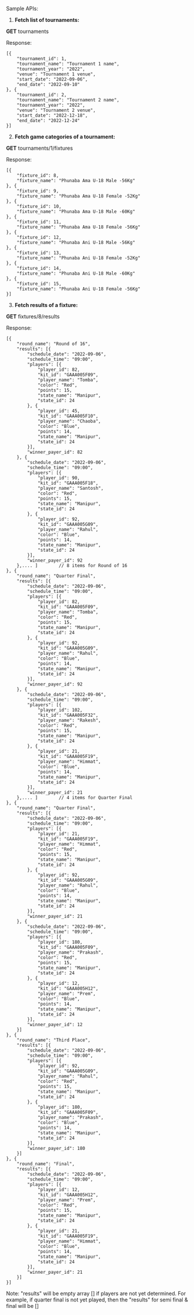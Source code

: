 Sample APIs:


1. <b>Fetch list of tournaments:</b>

<b>GET</b> tournaments

Response:

    [{
        "tournament_id": 1,
        "tournament_name": "Tournament 1 name",
        "tournament_year": "2022",
        "venue": "Tournament 1 venue",
        "start_date": "2022-09-06",
        "end_date": "2022-09-10"
    }, {
        "tournament_id": 2,
        "tournament_name": "Tournament 2 name",
        "tournament_year": "2022",
        "venue": "Tournament 2 venue",
        "start_date": "2022-12-18",
        "end_date": "2022-12-24"
    }]


2. <b>Fetch game categories of a tournament:</b>

<b>GET</b> tournaments/1/fixtures

Response:

    [{
        "fixture_id": 8,
        "fixture_name": "Phunaba Ama U-18 Male -56Kg"
    }, {
        "fixture_id": 9,
        "fixture_name": "Phunaba Ama U-18 Female -52Kg"
    }, {
        "fixture_id": 10,
        "fixture_name": "Phunaba Ama U-18 Male -60Kg"
    }, {
        "fixture_id": 11,
        "fixture_name": "Phunaba Ama U-18 Female -56Kg"
    }, {
        "fixture_id": 12,
        "fixture_name": "Phunaba Ani U-18 Male -56Kg"
    }, {
        "fixture_id": 13,
        "fixture_name": "Phunaba Ani U-18 Female -52Kg"
    }, {
        "fixture_id": 14,
        "fixture_name": "Phunaba Ani U-18 Male -60Kg"
    }, {
        "fixture_id": 15,
        "fixture_name": "Phunaba Ani U-18 Female -56Kg"
    }]


3. <b>Fetch results of a fixture:</b>

<b>GET</b> fixtures/8/results

Response:

    [{
        "round_name": "Round of 16",
        "results": [{
            "schedule_date": "2022-09-06",
            "schedule_time": "09:00",
            "players": [{
                "player_id": 82,
                "kit_id": "GAAA005F09",
                "player_name": "Tomba",
                "color": "Red",
                "points": 15,
                "state_name": "Manipur",
                "state_id": 24
            }, {
                "player_id": 45,
                "kit_id": "GAAA005F10",
                "player_name": "Chaoba",
                "color": "Blue",
                "points": 14,
                "state_name": "Manipur",
                "state_id": 24
            }],
            "winner_payer_id": 82
        }, {
            "schedule_date": "2022-09-06",
            "schedule_time": "09:00",
            "players": [{
                "player_id": 90,
                "kit_id": "GAAA005F18",
                "player_name": "Santosh",
                "color": "Red",
                "points": 15,
                "state_name": "Manipur",
                "state_id": 24
            }, {
                "player_id": 92,
                "kit_id": "GAAA005G09",
                "player_name": "Rahul",
                "color": "Blue",
                "points": 14,
                "state_name": "Manipur",
                "state_id": 24
            }],
            "winner_payer_id": 92
        },.... ]        // 8 items for Round of 16
    }, {
        "round_name": "Quarter Final",
        "results": [{
            "schedule_date": "2022-09-06",
            "schedule_time": "09:00",
            "players": [{
                "player_id": 82,
                "kit_id": "GAAA005F09",
                "player_name": "Tomba",
                "color": "Red",
                "points": 15,
                "state_name": "Manipur",
                "state_id": 24
            }, {
                "player_id": 92,
                "kit_id": "GAAA005G09",
                "player_name": "Rahul",
                "color": "Blue",
                "points": 14,
                "state_name": "Manipur",
                "state_id": 24
            }],
            "winner_payer_id": 92
        }, {
            "schedule_date": "2022-09-06",
            "schedule_time": "09:00",
            "players": [{
                "player_id": 102,
                "kit_id": "GAAA005F32",
                "player_name": "Rakesh",
                "color": "Red",
                "points": 15,
                "state_name": "Manipur",
                "state_id": 24
            }, {
                "player_id": 21,
                "kit_id": "GAAA005F19",
                "player_name": "Himmat",
                "color": "Blue",
                "points": 14,
                "state_name": "Manipur",
                "state_id": 24
            }],
            "winner_payer_id": 21
        },.... ]        // 4 items for Quarter Final
    }, {
        "round_name": "Quarter Final",
        "results": [{
            "schedule_date": "2022-09-06",
            "schedule_time": "09:00",
            "players": [{
                "player_id": 21,
                "kit_id": "GAAA005F19",
                "player_name": "Himmat",
                "color": "Red",
                "points": 15,
                "state_name": "Manipur",
                "state_id": 24
            }, {
                "player_id": 92,
                "kit_id": "GAAA005G09",
                "player_name": "Rahul",
                "color": "Blue",
                "points": 14,
                "state_name": "Manipur",
                "state_id": 24
            }],
            "winner_payer_id": 21
        }, {
            "schedule_date": "2022-09-06",
            "schedule_time": "09:00",
            "players": [{
                "player_id": 180,
                "kit_id": "GAAA005F09",
                "player_name": "Prakash",
                "color": "Red",
                "points": 15,
                "state_name": "Manipur",
                "state_id": 24
            }, {
                "player_id": 12,
                "kit_id": "GAAA005H12",
                "player_name": "Prem",
                "color": "Blue",
                "points": 14,
                "state_name": "Manipur",
                "state_id": 24
            }],
            "winner_payer_id": 12
        }]
    }, {
        "round_name": "Third Place",
        "results": [{
            "schedule_date": "2022-09-06",
            "schedule_time": "09:00",
            "players": [{
                "player_id": 92,
                "kit_id": "GAAA005G09",
                "player_name": "Rahul",
                "color": "Red",
                "points": 15,
                "state_name": "Manipur",
                "state_id": 24
            }, {
                "player_id": 180,
                "kit_id": "GAAA005F09",
                "player_name": "Prakash",
                "color": "Blue",
                "points": 14,
                "state_name": "Manipur",
                "state_id": 24
            }],
            "winner_payer_id": 180
        }]
    }, {
        "round_name": "Final",
        "results": [{
            "schedule_date": "2022-09-06",
            "schedule_time": "09:00",
            "players": [{
                "player_id": 12,
                "kit_id": "GAAA005H12",
                "player_name": "Prem",
                "color": "Red",
                "points": 15,
                "state_name": "Manipur",
                "state_id": 24
            }, {
                "player_id": 21,
                "kit_id": "GAAA005F19",
                "player_name": "Himmat",
                "color": "Blue",
                "points": 14,
                "state_name": "Manipur",
                "state_id": 24
            }],
            "winner_payer_id": 21
        }]
    }]


Note: "results" will be empty array [] if players are not yet determined.
For example, if quarter final is not yet played, then the "results" for semi final & final will be []
